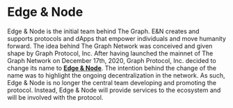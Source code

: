 # Edge & Node

Edge & Node is the initial team behind The Graph. E\&N creates and supports protocols and dApps that empower individuals and move humanity forward. The idea behind The Graph Network was conceived and given shape by Graph Protocol, Inc. After having launched the mainnet of The Graph Network on December 17th, 2020, Graph Protocol, Inc. decided to change its name to [**Edge & Node**](https://edgeandnode.com/). The intention behind the change of the name was to highlight the ongoing decentralization in the network. As such, Edge & Node is no longer the central team developing and promoting the protocol. Instead, Edge & Node will provide services to the ecosystem and will be involved with the protocol.

